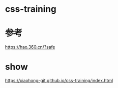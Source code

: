 # css-training
# 参考
https://hao.360.cn/?safe
# show
 https://xiaohong-git.github.io/css-training/index.html
